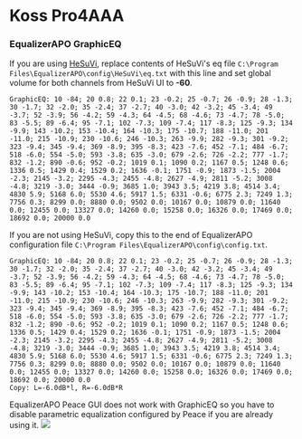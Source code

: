 # Koss Pro4AAA
### EqualizerAPO GraphicEQ
If you are using [HeSuVi](https://sourceforge.net/projects/hesuvi/), replace contents of HeSuVi's eq file `C:\Program Files\EqualizerAPO\config\HeSuVi\eq.txt` with this line and set global volume for both channels from HeSuVi UI to **-60**.
```
GraphicEQ: 10 -84; 20 0.8; 22 0.1; 23 -0.2; 25 -0.7; 26 -0.9; 28 -1.3; 30 -1.7; 32 -2.0; 35 -2.4; 37 -2.7; 40 -3.0; 42 -3.2; 45 -3.4; 49 -3.7; 52 -3.9; 56 -4.2; 59 -4.3; 64 -4.5; 68 -4.6; 73 -4.7; 78 -5.0; 83 -5.5; 89 -6.4; 95 -7.1; 102 -7.3; 109 -7.4; 117 -8.3; 125 -9.3; 134 -9.9; 143 -10.2; 153 -10.4; 164 -10.3; 175 -10.7; 188 -11.0; 201 -11.0; 215 -10.9; 230 -10.6; 246 -10.3; 263 -9.9; 282 -9.3; 301 -9.2; 323 -9.4; 345 -9.4; 369 -8.9; 395 -8.3; 423 -7.6; 452 -7.1; 484 -6.7; 518 -6.0; 554 -5.0; 593 -3.8; 635 -3.0; 679 -2.6; 726 -2.2; 777 -1.7; 832 -1.2; 890 -0.6; 952 -0.2; 1019 0.1; 1090 0.2; 1167 0.5; 1248 0.6; 1336 0.5; 1429 0.4; 1529 0.2; 1636 -0.1; 1751 -0.9; 1873 -1.5; 2004 -2.3; 2145 -3.2; 2295 -4.3; 2455 -4.8; 2627 -4.9; 2811 -5.2; 3008 -4.8; 3219 -3.0; 3444 -0.9; 3685 1.0; 3943 3.5; 4219 3.8; 4514 3.4; 4830 5.9; 5168 6.0; 5530 4.6; 5917 1.5; 6331 -0.6; 6775 2.3; 7249 1.3; 7756 0.3; 8299 0.0; 8880 0.0; 9502 0.0; 10167 0.0; 10879 0.0; 11640 0.0; 12455 0.0; 13327 0.0; 14260 0.0; 15258 0.0; 16326 0.0; 17469 0.0; 18692 0.0; 20000 0.0
```
If you are not using HeSuVi, copy this to the end of EqualizerAPO configuration file `C:\Program Files\EqualizerAPO\config\config.txt`.
```
GraphicEQ: 10 -84; 20 0.8; 22 0.1; 23 -0.2; 25 -0.7; 26 -0.9; 28 -1.3; 30 -1.7; 32 -2.0; 35 -2.4; 37 -2.7; 40 -3.0; 42 -3.2; 45 -3.4; 49 -3.7; 52 -3.9; 56 -4.2; 59 -4.3; 64 -4.5; 68 -4.6; 73 -4.7; 78 -5.0; 83 -5.5; 89 -6.4; 95 -7.1; 102 -7.3; 109 -7.4; 117 -8.3; 125 -9.3; 134 -9.9; 143 -10.2; 153 -10.4; 164 -10.3; 175 -10.7; 188 -11.0; 201 -11.0; 215 -10.9; 230 -10.6; 246 -10.3; 263 -9.9; 282 -9.3; 301 -9.2; 323 -9.4; 345 -9.4; 369 -8.9; 395 -8.3; 423 -7.6; 452 -7.1; 484 -6.7; 518 -6.0; 554 -5.0; 593 -3.8; 635 -3.0; 679 -2.6; 726 -2.2; 777 -1.7; 832 -1.2; 890 -0.6; 952 -0.2; 1019 0.1; 1090 0.2; 1167 0.5; 1248 0.6; 1336 0.5; 1429 0.4; 1529 0.2; 1636 -0.1; 1751 -0.9; 1873 -1.5; 2004 -2.3; 2145 -3.2; 2295 -4.3; 2455 -4.8; 2627 -4.9; 2811 -5.2; 3008 -4.8; 3219 -3.0; 3444 -0.9; 3685 1.0; 3943 3.5; 4219 3.8; 4514 3.4; 4830 5.9; 5168 6.0; 5530 4.6; 5917 1.5; 6331 -0.6; 6775 2.3; 7249 1.3; 7756 0.3; 8299 0.0; 8880 0.0; 9502 0.0; 10167 0.0; 10879 0.0; 11640 0.0; 12455 0.0; 13327 0.0; 14260 0.0; 15258 0.0; 16326 0.0; 17469 0.0; 18692 0.0; 20000 0.0
Copy: L=-6.0dB*l, R=-6.0dB*R
```
EqualizerAPO Peace GUI does not work with GraphicEQ so you have to disable parametric equalization configured by Peace if you are already using it.
![](https://raw.githubusercontent.com/jaakkopasanen/AutoEq/master/results/Innerfidelity%202017/innerfidelity/onear/Koss%20Pro4AAA/Koss%20Pro4AAA.png)
